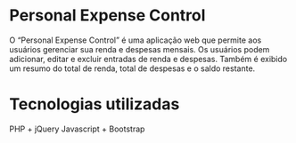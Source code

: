 # Personal Expense Control
O “Personal Expense Control” é uma aplicação web que permite aos usuários gerenciar sua renda e despesas mensais. Os usuários podem adicionar, editar e excluir entradas de renda e despesas. Também é exibido um resumo do total de renda, total de despesas e o saldo restante.

# Tecnologias utilizadas
  PHP + jQuery
  Javascript + Bootstrap
